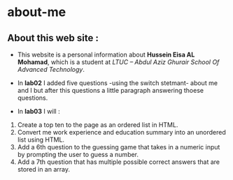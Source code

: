 # about-me
## About this web site :    

* This website is a personal information about **Hussein Eisa AL Mohamad**, which is a student at *LTUC – Abdul Aziz Ghurair School Of Advanced Technology*.    

* In **lab02** I added five questions -using the switch stetmant- about me and I but after this questions a little paragraph answering thoese questions.
* In **lab03** I will  :
1. Create a top ten to the page as an ordered list in HTML.
2. Convert me work experience and education summary into an unordered list using HTML.
3. Add a 6th question to the guessing game that takes in a numeric input by prompting the user to guess a number.
4. Add a 7th question that has multiple possible correct answers that are stored in an array.